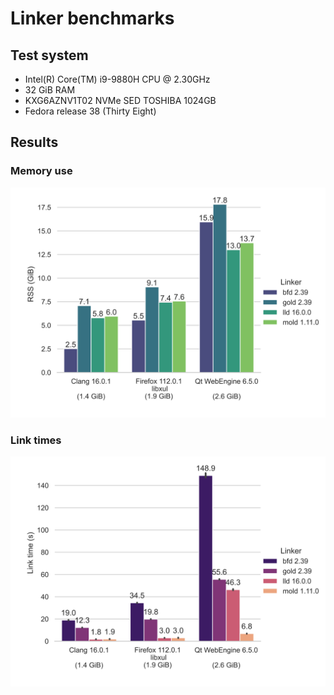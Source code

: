 # Linker benchmarks
## Test system
* Intel(R) Core(TM) i9-9880H CPU @ 2.30GHz
* 32 GiB RAM
* KXG6AZNV1T02 NVMe SED TOSHIBA 1024GB
* Fedora release 38 (Thirty Eight)

## Results
### Memory use
![Memory use](rss.svg)

### Link times
![Link times](link-times.svg)
